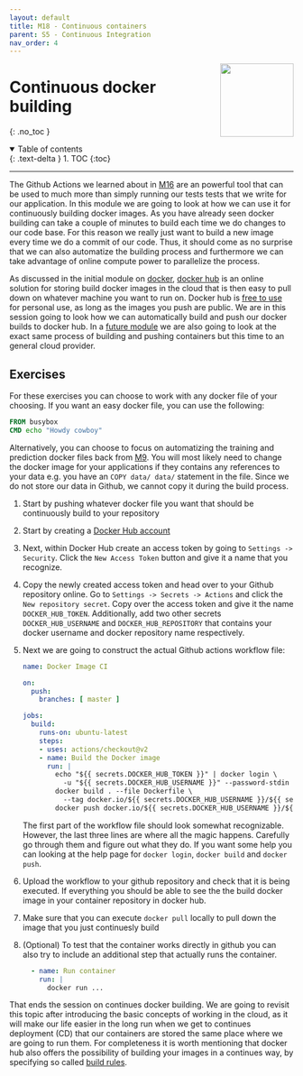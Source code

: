 ```yaml
---
layout: default
title: M18 - Continuous containers
parent: S5 - Continuous Integration
nav_order: 4
---
```


<img style="float: right;" src="../figures/icons/dockerhub.png" width="130">

# Continuous docker building
{: .no_toc }

<details open markdown="block">
  <summary>
    Table of contents
  </summary>
  {: .text-delta }
1. TOC
{:toc}
</details>

---

The Github Actions we learned about in [M16](github_actions.md) are an powerful tool that can be used to much more
than simply running our tests tests that we write for our application. In this module we are going to look at how we can
use it for continuously building docker images. As you have already seen docker building can take a couple of minutes
to build each time we do changes to our code base. For this reason we really just want to build a new image every time
we do a commit of our code. Thus, it should come as no surprise that we can also automatize the building process and
furthermore we can take advantage of online compute power to parallelize the process.

As discussed in the initial module on [docker](../s3_reproducibility/docker.md),
[docker hub](https://hub.docker.com/) is an online solution for storing build docker images in the cloud that is then
easy to pull down on whatever machine you want to run on. Docker hub is
[free to use](https://www.docker.com/pricing/) for personal use, as long as the images you push are public. We are in
this session going to look how we can automatically build and push our docker builds to docker hub. In a
[future module](../s6_the_cloud/using_the_cloud.md) we are also going to look at the exact same process of building
and pushing containers but this time to an general cloud provider.

## Exercises

For these exercises you can choose to work with any docker file of your choosing. If you want an easy docker file,
you can use the following:

```dockerfile
FROM busybox
CMD echo "Howdy cowboy"
```

Alternatively, you can choose to focus on automatizing the training and prediction docker files back from
[M9](../s3_reproducibility/docker.md). You will most likely need to change the docker image for your applications
if they contains any references to your data e.g. you have an `COPY data/ data/` statement in the file. Since we do
not store our data in Github, we cannot copy it during the build process.

1. Start by pushing whatever docker file you want that should be continuously build to your repository

2. Start by creating a [Docker Hub account](https://hub.docker.com/)

3. Next, within Docker Hub create an access token by going to `Settings -> Security`. Click the `New Access Token`
   button and give it a name that you recognize.

4. Copy the newly created access token and head over to your Github repository online. Go to
   `Settings -> Secrets -> Actions` and click the `New repository secret`. Copy over the access token and give
   it the name `DOCKER_HUB_TOKEN`. Additionally, add two other secrets `DOCKER_HUB_USERNAME` and `DOCKER_HUB_REPOSITORY`
   that contains your docker username and docker repository name respectively.

5. Next we are going to construct the actual Github actions workflow file:

   ```yaml
   name: Docker Image CI

   on:
     push:
       branches: [ master ]

   jobs:
     build:
       runs-on: ubuntu-latest
       steps:
       - uses: actions/checkout@v2
       - name: Build the Docker image
         run: |
           echo "${{ secrets.DOCKER_HUB_TOKEN }}" | docker login \
             -u "${{ secrets.DOCKER_HUB_USERNAME }}" --password-stdin docker.io
           docker build . --file Dockerfile \
             --tag docker.io/${{ secrets.DOCKER_HUB_USERNAME }}/${{ secrets.DOCKER_HUB_REPOSITORY }}:$GITHUB_SHA
           docker push docker.io/${{ secrets.DOCKER_HUB_USERNAME }}/${{ secrets.DOCKER_HUB_REPOSITORY }}:$GITHUB_SHA
   ```

   The first part of the workflow file should look somewhat recognizable. However, the last three lines are where
   all the magic happens. Carefully go through them and figure out what they do. If you want some help you can looking
   at the help page for `docker login`, `docker build` and `docker push`.

6. Upload the workflow to your github repository and check that it is being executed. If everything you should be able
   to see the the build docker image in your container repository in docker hub.

7. Make sure that you can execute `docker pull` locally to pull down the image that you just continuesly build

8. (Optional) To test that the container works directly in github you can also try to include an additional
   step that actually runs the container.

   ```yaml
     - name: Run container
       run: |
         docker run ...
   ```

That ends the session on continues docker building. We are going to revisit this topic after introducing the basic
concepts of working in the cloud, as it will make our life easier in the long run when we get to continues deployment
(CD) that our containers are stored the same place where we are going to run them. For completeness it is worth
mentioning that docker hub also offers the possibility of building your images in a continues way, by specifying so
called [build rules](https://docs.docker.com/docker-hub/builds/).
